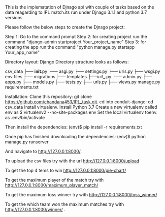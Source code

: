 
This is the implematation of Djnago api with couple of tasks based on the data reagarding to IPL match.its run under Djnago 3.1.1 and python 3.7 versions.

Please follow the below steps to create the Djnago project:

Step 1: Go to the command prompt
Step 2: for creating project run the command  "django-admin startproject Your_project_name"
Step 3: for creating the app run the command "python manage.py startapp Your_app_name"


Directory layout:
Django Directory structure looks as follows:

csv_data
├──  __init__.py
├──  asgi.py
├──  settings.py
├──  urls.py
├──  wsgi.py
env
files
├──   migrations
├──   templates
├──_init__.py
├──   admin.py
├──  apps.py
├──  models.py
├──  tests.py
├──  urls.py
├──  views.py
manage.py
requirements.txt

Installation:
Clone this repository: git clone https://github.com/chandana453/IPL_task.git.
cd into conduit-django: cd csv_data
Install virtualenv.
Install Python 3.7
Create a new virtualenv called env as $ virtualenv2 --no-site-packages env
Set the local virtualenv toenv. as   .env/bin/activate


Then install the dependencies:
(env)$ pip install -r requirements.txt

Once pip has finished downloading the dependencies:
(env)$ python manage.py runserver

And navigate to http://127.0.0.1:8000/.

To upload the csv files try with the url http://127.0.0.1:8000/upload

To get the top 4  tems to win http://127.0.0.1:8000/pie-chart/ 

To get the maximum player of the match try with http://127.0.0.1:8000/maximum_player_match/

To get the maximum toss winner try with  http://127.0.0.1:8000/toss_winner/

To get the which team won the maximum matches try with http://127.0.0.1:8000/winner/ .















